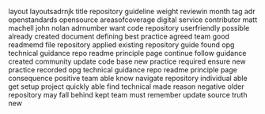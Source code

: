 layout layoutsadrnjk title repository guideline weight reviewin month tag adr openstandards opensource areasofcoverage digital service contributor matt machell john nolan adrnumber want code repository userfriendly possible already created document defining best practice agreed team good readmemd file repository applied existing repository guide found opg technical guidance repo readme principle page continue follow guidance created community update code base new practice required ensure new practice recorded opg technical guidance repo readme principle page consequence positive team able know navigate repository individual able get setup project quickly able find technical made reason negative older repository may fall behind kept team must remember update source truth new